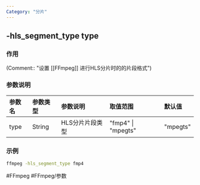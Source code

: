 ```yaml
---
Category: "分片"
---
```


## -hls_segment_type type

### 作用
(Comment:: "设置 [[FFmpeg]] 进行HLS分片时的的片段格式")

### 参数说明
|参数名|参数类型|参数说明|取值范围|默认值|
|:-|:-|:-|:-|:-|
|type|String|HLS分片片段类型|"fmp4" \| "mpegts"|"mpegts"|

### 示例
```bash
ffmpeg -hls_segment_type fmp4
```

#FFmpeg #FFmpeg/参数